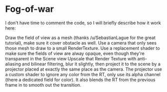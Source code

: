# Fog-of-war

I don't have time to comment the code, so I will briefly describe how it work here:

Draw the field of view as a mesh (thanks /u/SebastianLague for the great tutorial), make sure it cover obstacle as well.
Use a camera that only sees those mesh to draw to a small RenderTexture. Use a replacement shader to make sure the fields of view are alway opaque, even though they're transparent in the Scene view
Upscale that Render Texture with anti-aliasing and bilinear filtering, blur it slightly, then project it to the scene by a projector placed at exactly the same place as the camera.
The projector use a custom shader to ignore any color from the RT, only use its alpha channel (there a dedicated field for color). It also blends the RT from the previous frame in to smooth out the transition.
